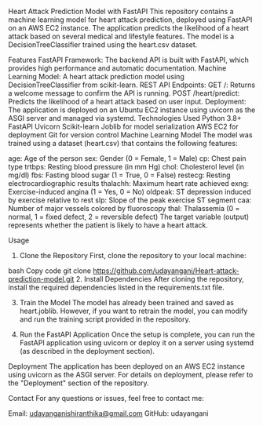 Heart Attack Prediction Model with FastAPI
This repository contains a machine learning model for heart attack prediction, deployed using FastAPI on an AWS EC2 instance. The application predicts the likelihood of a heart attack based on several medical and lifestyle features. The model is a DecisionTreeClassifier trained using the heart.csv dataset.

Features
FastAPI Framework: The backend API is built with FastAPI, which provides high performance and automatic documentation.
Machine Learning Model: A heart attack prediction model using DecisionTreeClassifier from scikit-learn.
REST API Endpoints:
GET /: Returns a welcome message to confirm the API is running.
POST /heart/predict: Predicts the likelihood of a heart attack based on user input.
Deployment: The application is deployed on an Ubuntu EC2 instance using uvicorn as the ASGI server and managed via systemd.
Technologies Used
Python 3.8+
FastAPI
Uvicorn
Scikit-learn
Joblib for model serialization
AWS EC2 for deployment
Git for version control
Machine Learning Model
The model was trained using a dataset (heart.csv) that contains the following features:

age: Age of the person
sex: Gender (0 = Female, 1 = Male)
cp: Chest pain type
trtbps: Resting blood pressure (in mm Hg)
chol: Cholesterol level (in mg/dl)
fbs: Fasting blood sugar (1 = True, 0 = False)
restecg: Resting electrocardiographic results
thalachh: Maximum heart rate achieved
exng: Exercise-induced angina (1 = Yes, 0 = No)
oldpeak: ST depression induced by exercise relative to rest
slp: Slope of the peak exercise ST segment
caa: Number of major vessels colored by fluoroscopy
thal: Thalassemia (0 = normal, 1 = fixed defect, 2 = reversible defect)
The target variable (output) represents whether the patient is likely to have a heart attack.


Usage
1. Clone the Repository
First, clone the repository to your local machine:

bash
Copy code
git clone https://github.com/udayangani/Heart-attack-prediction-model.git
2. Install Dependencies
After cloning the repository, install the required dependencies listed in the requirements.txt file.

3. Train the Model
The model has already been trained and saved as heart.joblib. However, if you want to retrain the model, you can modify and run the training script provided in the repository.

4. Run the FastAPI Application
Once the setup is complete, you can run the FastAPI application using uvicorn or deploy it on a server using systemd (as described in the deployment section).

Deployment
The application has been deployed on an AWS EC2 instance using uvicorn as the ASGI server. For details on deployment, please refer to the "Deployment" section of the repository.

Contact
For any questions or issues, feel free to contact me:

Email: udayanganishiranthika@gmail.com
GitHub: udayangani
